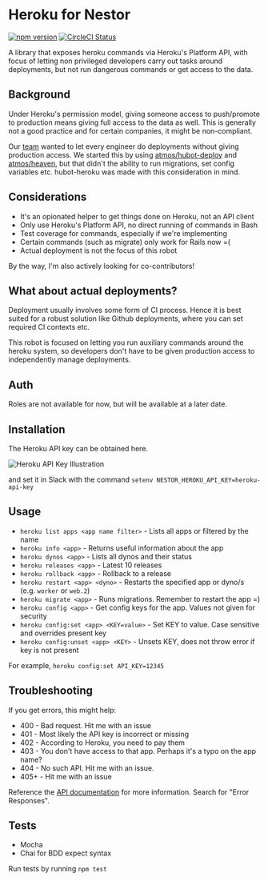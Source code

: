 Heroku for Nestor
=================

[![npm version](https://badge.fury.io/js/hubot-heroku.svg)](https://github.com/daemonsy/hubot-heroku)
[![CircleCI Status](https://circleci.com/gh/daemonsy/hubot-heroku.svg?style=shield)](https://github.com/daemonsy/hubot-heroku)

A library that exposes heroku commands via Heroku's Platform API, with focus of letting non privileged developers carry out tasks around deployments, but not run dangerous commands or get access to the data.

## Background

Under Heroku's permission model, giving someone access to push/promote to production means giving full access to the data as well. This is generally not a good practice and for certain companies, it might be non-compliant.

Our [team](http://engineering.alphasights.com) wanted to let every engineer do deployments without giving production access. We started this by using [atmos/hubot-deploy](https://github.com/atmos/hubot-deploy) and [atmos/heaven](https://github.com/atmos/heaven), but that didn't the ability to run migrations, set config variables etc. hubot-heroku was made with this consideration in mind.

## Considerations
- It's an opionated helper to get things done on Heroku, not an API client
- Only use Heroku's Platform API, no direct running of commands in Bash
- Test coverage for commands, especially if we're implementing
- Certain commands (such as migrate) only work for Rails now =(
- Actual deployment is not the focus of this robot

By the way, I'm also actively looking for co-contributors!

## What about actual deployments?
Deployment usually involves some form of CI process. Hence it is best suited for a robust solution like Github deployments, where you can set required CI contexts etc.

This robot is focused on letting you run auxiliary commands around the heroku system, so developers don't have to be given production access to independently manage deployments.

## Auth

Roles are not available for now, but will be available at a later date.

## Installation
The Heroku API key can be obtained here.

![Heroku API Key Illustration](http://cl.ly/image/2l081V1k1d3g/Screenshot_2014-12-09_21_02_42.png)

and set it in Slack with the command `setenv NESTOR_HEROKU_API_KEY=heroku-api-key`

## Usage

- `heroku list apps <app name filter>` - Lists all apps or filtered by the name
- `heroku info <app>` - Returns useful information about the app
- `heroku dynos <app>` - Lists all dynos and their status
- `heroku releases <app>` - Latest 10 releases
- `heroku rollback <app>` <version> - Rollback to a release
- `heroku restart <app> <dyno>` - Restarts the specified app or dyno/s (e.g. `worker` or `web.2`)
- `heroku migrate <app>` - Runs migrations. Remember to restart the app =)
- `heroku config <app>` - Get config keys for the app. Values not given for security
- `heroku config:set <app> <KEY=value>` - Set KEY to value. Case sensitive and overrides present key
- `heroku config:unset <app> <KEY>` - Unsets KEY, does not throw error if key is not present

For example, `heroku config:set API_KEY=12345`

## Troubleshooting
If you get errors, this might help:
- 400  - Bad request. Hit me with an issue
- 401  - Most likely the API key is incorrect or missing
- 402  - According to Heroku, you need to pay them
- 403  - You don't have access to that app. Perhaps it's a typo on the app name?
- 404  - No such API. Hit me with an issue.
- 405+ - Hit me with an issue

Reference the [API documentation](https://devcenter.heroku.com/articles/platform-api-reference) for more information. Search for "Error Responses".

## Tests
- Mocha
- Chai for BDD expect syntax

Run tests by running `npm test`

